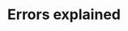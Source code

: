 ---
title: 'Errors explained'
weight: 50
meta_title: "FAQ errors explained - MultiSafepay Support"
meta_description: "In the MultiSafepay Documentation Center all relevant information regarding our Plugins and API. As well as Support pages for Payment Method, Tools and General Questions. You can also find the contact details of our Support Team and Integration Team."
logo: '/svgs/Errors explained.svg'
layout: 'faqplugins'
read_more: "."
short_description: "Have you encountered an error during integration or on the MultiSafepay Control? Find out why."
---